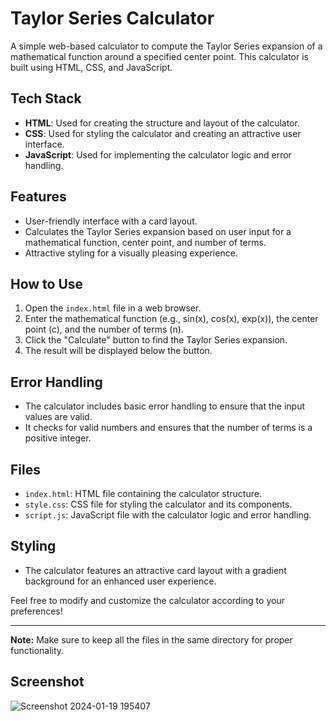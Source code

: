 # Taylor Series Calculator

A simple web-based calculator to compute the Taylor Series expansion of a mathematical function around a specified center point. This calculator is built using HTML, CSS, and JavaScript.

## Tech Stack

- **HTML**: Used for creating the structure and layout of the calculator.
- **CSS**: Used for styling the calculator and creating an attractive user interface.
- **JavaScript**: Used for implementing the calculator logic and error handling.

## Features

- User-friendly interface with a card layout.
- Calculates the Taylor Series expansion based on user input for a mathematical function, center point, and number of terms.
- Attractive styling for a visually pleasing experience.

## How to Use

1. Open the `index.html` file in a web browser.
2. Enter the mathematical function (e.g., sin(x), cos(x), exp(x)), the center point (c), and the number of terms (n).
3. Click the "Calculate" button to find the Taylor Series expansion.
4. The result will be displayed below the button.

## Error Handling

- The calculator includes basic error handling to ensure that the input values are valid.
- It checks for valid numbers and ensures that the number of terms is a positive integer.

## Files

- `index.html`: HTML file containing the calculator structure.
- `style.css`: CSS file for styling the calculator and its components.
- `script.js`: JavaScript file with the calculator logic and error handling.

## Styling

- The calculator features an attractive card layout with a gradient background for an enhanced user experience.

Feel free to modify and customize the calculator according to your preferences!

---

**Note:** Make sure to keep all the files in the same directory for proper functionality.

## Screenshot
![Screenshot 2024-01-19 195407](https://github.com/hemant933/CalcDiverse/assets/104961126/c4aec1cd-d515-456d-b830-d181ee4e4c70)
